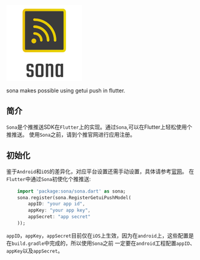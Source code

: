 ![logo](./arts/logo.png)

sona makes possible using getui push in flutter.

## 简介
`Sona`是个推推送SDK在`Flutter`上的实现。通过`Sona`,可以在Flutter上轻松使用个推推送。
使用`Sona`之前，请到个推官网进行应用注册。

## 初始化
鉴于`Android`和`iOS`的差异化，对应平台设置还需手动设置，具体请参考[官网](http://docs.getui.com/getui/mobile/android/androidstudio_maven/)。
在`Flutter`中通过`Sona`初使化个推推送:
```dart
    import 'package:sona/sona.dart' as sona;
    sona.register(sona.RegisterGetuiPushModel(
        appID: "your app id",
        appKey: "your app key",
        appSecret: "app secret"
    ));
```
`appID`，`appKey`，`appSecret`目前仅在`iOS`上生效，因为在`android`上，这些配置是在`build.gradle`中完成的，所以使用`Sona`之前
一定要在`android`工程配置`appID`、`appKey`以及`appSecret`。

